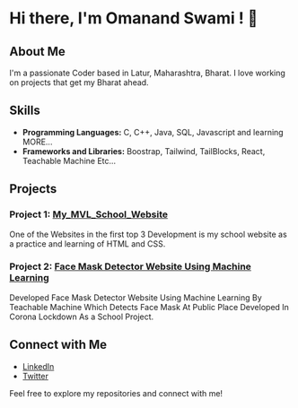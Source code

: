 # Hi there, I'm Omanand Swami ! 👋

## About Me

I'm a passionate Coder based in Latur, Maharashtra, Bharat. I love working on projects that get my Bharat ahead.

## Skills

- **Programming Languages:** C, C++, Java, SQL, Javascript and learning MORE...
- **Frameworks and Libraries:** Boostrap, Tailwind, TailBlocks, React, Teachable Machine Etc...

## Projects

### Project 1: [My_MVL_School_Website](https://github.com/ItsOmiii2005/MVL_School_Website)

One of the Websites in the first top 3 Development is my school website as a practice and learning of HTML and CSS.

### Project 2: [Face Mask Detector Website Using Machine Learning](https://github.com/ItsOmiii2005/FaceMask_Detector_Machine_learning_project_with_techableMachine)

Developed Face Mask Detector Website Using Machine Learning By Teachable Machine Which Detects Face Mask At Public Place
Developed In Corona Lockdown As a School Project.

## Connect with Me

- [LinkedIn](https://www.linkedin.com/in/omanandswami)
- [Twitter](https://twitter.com/omanandswami2)


Feel free to explore my repositories and connect with me!

